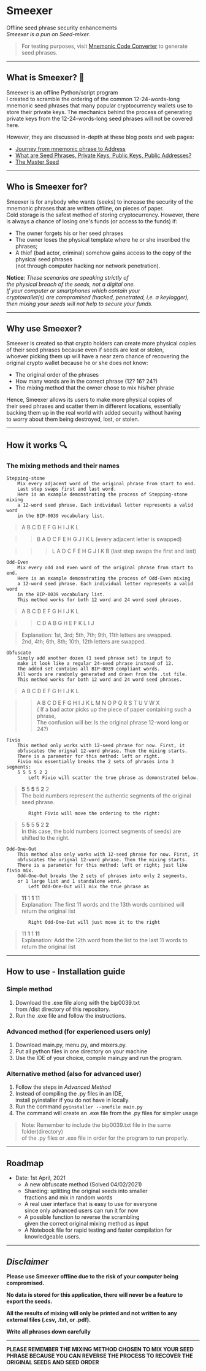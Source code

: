 # Smeexer
Offline seed phrase security enhancements \
*Smeexer is a pun on Seed-mixer.*

>For testing purposes, visit [Mnemonic Code Converter](https://iancoleman.io/bip39/)
> to generate seed phrases.
***
## What is Smeexer? :thinking:

Smeexer is an offline Python/script program  
I created to scramble the ordering of the 
common 12-24-words-long mnemonic seed phrases
that many popular cryptocurrency wallets use to  
store their private keys.
The mechanics behind the process of generating 
private keys from the 12-24-words-long seed phrases
will not be covered here. 

However, they are discussed in-depth at these blog posts and web pages:
* [Journey from mnemonic phrase to Address](https://medium.com/mycrypto/the-journey-from-mnemonic-phrase-to-address-6c5e86e11e14)
* [What are Seed Phrases, Private Keys, Public Keys, Public Addresses?
](https://idoneus.io/support-hub/what-are-seed-phrases-private-keys-public-keys-public-addresses/) 
* [The Master Seed](https://ledger.readthedocs.io/en/latest/background/master_seed.html)
***
## Who is Smeexer for?

Smeexer is for anybody who wants (seeks) to increase
the security of the mnemonic phrases that are written offline,
on pieces of paper.\
Cold storage is the safest method of storing cryptocurrency.
However, there is always a chance of losing one's funds (or access to the funds)
if: 
- The owner forgets his or her seed phrases 
- The owner loses the physical template where he or she inscribed the phrases; 
- A thief (bad actor, criminal) somehow gains access to the copy of the physical seed phrases\
  (not through computer hacking nor network penetration).

**Notice**: *These scenarios are speaking strictly of\
the physical breach of the seeds, not a digital one.\
If your computer or smartphones which contain your\
cryptowallet(s) are compromised (hacked, penetrated, i,e. a keylogger),\
then mixing your seeds will not help to secure your funds.*
***
## Why use Smeexer?
Smeexer is created so that crypto holders can create more physical copies\
of their seed phrases because even if seeds are lost or stolen,\
whoever picking them up will have a near zero chance of recovering the\
original crypto wallet because he or she does not know:
- The original order of the phrases
- How many words are in the correct phrase (12? 16? 24?)
- The mixing method that the owner chose to mix his/her phrase

Hence, Smeexer allows its users to make more physical copies of\
their seed phrases and scatter them in different locations, essentially\
backing them up in the real world with added security without having\
to worry about them being destroyed, lost, or stolen.

---

## How it works :mag:
### The mixing methods and their names

    Stepping-stone
        Mix every adjacent word of the original phrase from start to end.
        Last step swaps first and last word.
        Here is an example demonstrating the process of Stepping-stone mixing
        a 12-word seed phrase. Each individual letter represents a valid word
        in the BIP-0039 vocabulary list.
> A B C D E F G H I J K L

>> B A D C F E H G J I K L (every adjacent letter is swapped)

>>> L A D C F E H G J I K B (last step swaps the first and last)
    
    Odd-Even
        Mix every odd and even word of the original phrase from start to end.
        Here is an example demonstrating the process of Odd-Even mixing
        a 12-word seed phrase. Each individual letter represents a valid word
        in the BIP-0039 vocabulary list. 
        This method works for both 12 word and 24 word seed phrases.
> A B C D E F G H I J K L

>> C D A B G H E F K L I J

> Explanation: 1st, 3rd; 5th, 7th; 9th, 11th letters are swapped.\
> 2nd, 4th; 6th, 8th; 10th, 12th letters are swapped.

    Obfuscate
        Simply add another dozen (1 seed phrase set) to input to 
        make it look like a regular 24-seed phrase instead of 12.
        The added set contains all BIP-0039 compliant words.
        All words are randomly generated and drawn from the .txt file.
        This method works for both 12 word and 24 word seed phrases.
>A B C D E F G H I J K L

>>A B C D E F G H I J K L M N O P Q R S T U V W X \
> ( If a bad actor picks up the piece of paper containing such a phrase,\
> The confusion will be: Is the original phrase 12-word long or 24?)
    
    Fivio
        This method only works with 12-seed phrase for now. First, it 
        obfuscates the orignal 12-word phrase. Then the mixing starts.
        There is a parameter for this method: left or right.
        Fivio mix essentially breaks the 2 sets of phrases into 3 segments:
        5 5 5 5 2 2 
            Left Fivio will scatter the true phrase as demonstrated below.
> **5** 5 **5** 5 **2** 2   
> The bold numbers represent the authentic segments of the original seed phrase.
            
            Right Fivio will move the ordering to the right:
> 5 **5** 5 **5** 2 **2**  
> In this case, the bold numbers (correct segments of seeds) are shifted to the right.

    Odd-One-Out
        This method also only works with 12-seed phrase for now. First, it 
        obfuscates the orignal 12-word phrase. Then the mixing starts.
        There is a parameter for this method: left or right; just like fivio mix.
        Odd-One-Out breaks the 2 sets of phrases into only 2 segments, 
        or 1 large list and 1 standalone word.
            Left Odd-One-Out will mix the true phrase as
> **11** 1 **1** 11\
> Explanation: The first 11 words and the 13th words combined will return the original list 
 
            Right Odd-One-Out will just move it to the right
> 11 **1** 1 **11**\
> Explanation: Add the 12th word from the list to the last 11 words to return the original list
---

## How to use - Installation guide
### Simple method
1. Download the .exe file along with the bip0039.txt \
from /dist directory of this repository.  
2. Run the .exe file and follow the instructions.

### Advanced method (for experienced users only)
1. Download main.py, menu.py, and mixers.py.
2. Put all python files in one directory on your machine
3. Use the IDE of your choice, compile main.py and run the program. 

### Alternative method (also for advanced user)
1. Follow the steps in *Advanced Method*
2. Instead of compiling the .py files in an IDE,  
install pyinstaller if you do not have in locally.
3. Run the command  ``` pyinstaller --onefile main.py ```
4. The command will create an .exe file from the .py files for simpler usage

> Note: Remember to include the bip0039.txt file in the same folder(directory)  
> of the .py files or .exe file in order for the program to run properly.


---


## Roadmap
- Date: 1st April, 2021
    - A new obfuscate method (Solved 04/02/2021)
    - Sharding: splitting the original seeds into smaller\
      fractions and mix in random words 
    - A real user interface that is easy to use for everyone\
        since only advanced users can run it for now
    - A possible function to reverse the scrambling\
    given the correct original mixing method as input 
    - A Notebook file for rapid testing and faster compilation for 
    knowledgeable users. 
      

---

## *Disclaimer* 
**Please use Smeexer offline due to the risk of
your computer being compromised.**

**No data is stored for this application, 
there will never be a feature to export the seeds.**

**All the results of mixing will only be printed and not written
to any external files (.csv, .txt, or .pdf).**

**Write all phrases down carefully**

---

**PLEASE REMEMBER THE MIXING METHOD CHOSEN TO MIX YOUR SEED PHRASE
BECAUSE YOU CAN REVERSE THE PROCESS TO RECOVER THE ORIGINAL SEEDS AND SEED ORDER**
